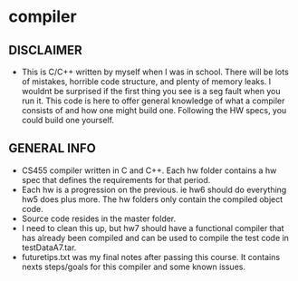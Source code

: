 # compiler

## DISCLAIMER

* This is C/C++ written by myself when I was in school. There will be lots of mistakes, horrible code structure, and plenty of memory leaks. I wouldnt be surprised if the first thing you see is a seg fault when you run it. This code is here to offer general knowledge of what a compiler consists of and how
one might build one. Following the HW specs, you could build one yourself.

## GENERAL INFO

* CS455 compiler written in C and C++. Each hw folder contains a hw spec that defines the requirements for that period.
* Each hw is a progression on the previous. ie hw6 should do everything hw5 does plus more. The hw folders only contain the compiled object code.
* Source code resides in the master folder.
* I need to clean this up, but hw7 should have a functional compiler that has already been compiled and can be used to compile the test code in testDataA7.tar.
* futuretips.txt was my final notes after passing this course. It contains nexts steps/goals for this compiler and some known issues.
